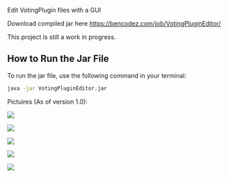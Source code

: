 Edit VotingPlugin files with a GUI

Download compiled jar here https://bencodez.com/job/VotingPluginEditor/

This project is still a work in progress.

## How to Run the Jar File

To run the jar file, use the following command in your terminal:

```sh
java -jar VotingPluginEditor.jar
```

Pictuires (As of version 1.0):

![](https://i.imgur.com/Uj3cCxo.png)

![](https://i.imgur.com/IFJmZUZ.png)

![](https://i.imgur.com/F2gBbnE.png)

![](https://i.imgur.com/Edy6keP.png)

![](https://i.imgur.com/ceA7Bs2.png)

